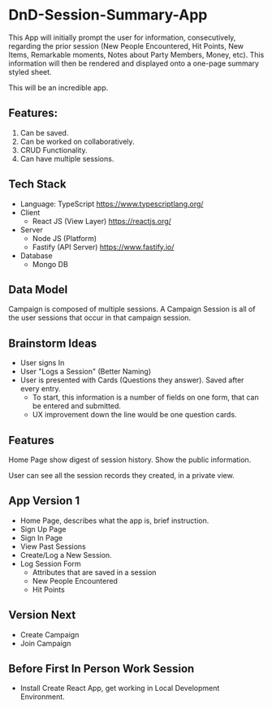 # DnD-Session-Summary-App

This App will initially prompt the user for information, consecutively,  regarding the prior session (New People Encountered, Hit Points, New Items, Remarkable moments, Notes about Party Members, Money, etc). This information will then be rendered and displayed onto a one-page summary styled sheet.

This will be an incredible app.

## Features:
1. Can be saved.
2. Can be worked on collaboratively.
3. CRUD Functionality.
4. Can have multiple sessions. 


## Tech Stack
- Language: TypeScript https://www.typescriptlang.org/
- Client
    - React JS (View Layer) https://reactjs.org/ 
- Server
    - Node JS (Platform)
    - Fastify (API Server) https://www.fastify.io/
- Database
    - Mongo DB

## Data Model

Campaign is composed of multiple sessions.
A Campaign Session is all of the user sessions that occur in that campaign session.

## Brainstorm Ideas
- User signs In
- User "Logs a Session" (Better Naming)
- User is presented with Cards (Questions they answer). Saved after every entry.
  - To start, this information is a number of fields on one form, that can be entered and submitted.
  - UX improvement down the line would be one question cards.

## Features

Home Page show digest of session history. Show the public information.

User can see all the session records they created, in a private view.

## App Version 1

- Home Page, describes what the app is, brief instruction.
- Sign Up Page
- Sign In Page
- View Past Sessions
- Create/Log a New Session.
- Log Session Form
    -   Attributes that are saved in a session
    -   New People Encountered
    -   Hit Points


## Version Next
- Create Campaign
- Join Campaign

## Before First In Person Work Session
- Install Create React App, get working in Local Development Environment.
